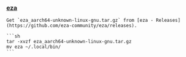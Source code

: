 ### [eza](https://github.com/eza-community/eza)

````{tab} Ubuntu 22 ARM
Get `eza_aarch64-unknown-linux-gnu.tar.gz` from [eza - Releases](https://github.com/eza-community/eza/releases).

```sh
tar -xvzf eza_aarch64-unknown-linux-gnu.tar.gz
mv eza ~/.local/bin/
```
````